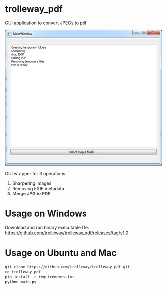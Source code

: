 # trolleway_pdf
GUI application to convert JPEGs to pdf

![Alt text](/screenshot_gui.png?raw=true "GUI screenshot")

GUI wrapper for 3 operations:
1. Sharpering images
2. Removing EXIF metadata
3. Merge JPG to PDF.

# Usage on Windows

Download and run binary executable file: https://github.com/trolleway/trolleway_pdf/releases/tag/v1.0

# Usage on Ubuntu and Mac

```
git clone https://github.com/trolleway/trolleway_pdf.git
cd trolleway_pdf
pip install -r requirements.txt
python main.py
```
